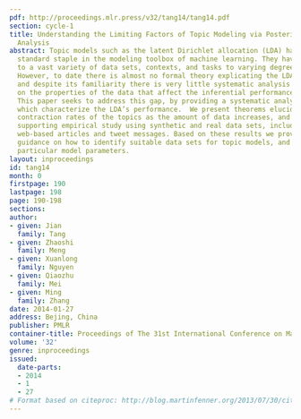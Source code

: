 ```yaml
---
pdf: http://proceedings.mlr.press/v32/tang14/tang14.pdf
section: cycle-1
title: Understanding the Limiting Factors of Topic Modeling via Posterior Contraction
  Analysis
abstract: Topic models such as the latent Dirichlet allocation (LDA) have become a
  standard staple in the modeling toolbox of machine learning. They have been applied
  to a vast variety of data sets, contexts, and tasks to varying degrees of success.
  However, to date there is almost no formal theory explicating the LDA’s behavior,
  and despite its familiarity there is very little systematic analysis of and guidance
  on the properties of the data that affect the inferential performance of the model.
  This paper seeks to address this gap, by providing a systematic analysis of factors
  which characterize the LDA’s performance.  We present theorems elucidating the posterior
  contraction rates of the topics as the amount of data increases, and a thorough
  supporting empirical study using synthetic and real data sets, including news and
  web-based articles and tweet messages. Based on these results we provide practical
  guidance on how to identify suitable data sets for topic models, and how to specify
  particular model parameters.
layout: inproceedings
id: tang14
month: 0
firstpage: 190
lastpage: 198
page: 190-198
sections: 
author:
- given: Jian
  family: Tang
- given: Zhaoshi
  family: Meng
- given: Xuanlong
  family: Nguyen
- given: Qiaozhu
  family: Mei
- given: Ming
  family: Zhang
date: 2014-01-27
address: Bejing, China
publisher: PMLR
container-title: Proceedings of The 31st International Conference on Machine Learning
volume: '32'
genre: inproceedings
issued:
  date-parts:
  - 2014
  - 1
  - 27
# Format based on citeproc: http://blog.martinfenner.org/2013/07/30/citeproc-yaml-for-bibliographies/
---
```

